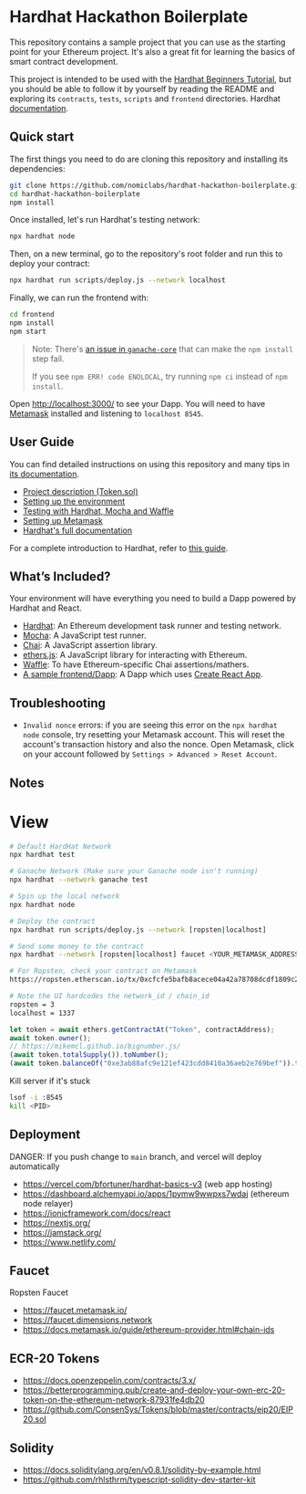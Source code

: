 # Hardhat Hackathon Boilerplate

This repository contains a sample project that you can use as the starting point
for your Ethereum project. It's also a great fit for learning the basics of
smart contract development.

This project is intended to be used with the
[Hardhat Beginners Tutorial](https://hardhat.org/tutorial), but you should be
able to follow it by yourself by reading the README and exploring its
`contracts`, `tests`, `scripts` and `frontend` directories. Hardhat [documentation](https://hardhat.org/getting-started/).

## Quick start

The first things you need to do are cloning this repository and installing its
dependencies:

```sh
git clone https://github.com/nomiclabs/hardhat-hackathon-boilerplate.git
cd hardhat-hackathon-boilerplate
npm install
```

Once installed, let's run Hardhat's testing network:

```sh
npx hardhat node
```

Then, on a new terminal, go to the repository's root folder and run this to
deploy your contract:

```sh
npx hardhat run scripts/deploy.js --network localhost
```

Finally, we can run the frontend with:

```sh
cd frontend
npm install
npm start
```

> Note: There's [an issue in `ganache-core`](https://github.com/trufflesuite/ganache-core/issues/650) that can make the `npm install` step fail. 
>
> If you see `npm ERR! code ENOLOCAL`, try running `npm ci` instead of `npm install`.

Open [http://localhost:3000/](http://localhost:3000/) to see your Dapp. You will
need to have [Metamask](https://metamask.io) installed and listening to
`localhost 8545`.

## User Guide

You can find detailed instructions on using this repository and many tips in [its documentation](https://hardhat.org/tutorial).

- [Project description (Token.sol)](https://hardhat.org/tutorial/4-contracts/)
- [Setting up the environment](https://hardhat.org/tutorial/1-setup/)
- [Testing with Hardhat, Mocha and Waffle](https://hardhat.org/tutorial/5-test/)
- [Setting up Metamask](https://hardhat.org/tutorial/8-frontend/#setting-up-metamask)
- [Hardhat's full documentation](https://hardhat.org/getting-started/)

For a complete introduction to Hardhat, refer to [this guide](https://hardhat.org/getting-started/#overview).

## What’s Included?

Your environment will have everything you need to build a Dapp powered by Hardhat and React.

- [Hardhat](https://hardhat.org/): An Ethereum development task runner and testing network.
- [Mocha](https://mochajs.org/): A JavaScript test runner.
- [Chai](https://www.chaijs.com/): A JavaScript assertion library.
- [ethers.js](https://docs.ethers.io/ethers.js/html/): A JavaScript library for interacting with Ethereum.
- [Waffle](https://github.com/EthWorks/Waffle/): To have Ethereum-specific Chai assertions/mathers.
- [A sample frontend/Dapp](./frontend): A Dapp which uses [Create React App](https://github.com/facebook/create-react-app).

## Troubleshooting

- `Invalid nonce` errors: if you are seeing this error on the `npx hardhat node`
  console, try resetting your Metamask account. This will reset the account's
  transaction history and also the nonce. Open Metamask, click on your account
  followed by `Settings > Advanced > Reset Account`.

## Notes

# View

```bash
# Default HardHat Network
npx hardhat test

# Ganache Network (Make sure your Ganache node isn't running)
npx hardhat --network ganache test

# Spin up the local network
npx hardhat node

# Deploy the contract
npx hardhat run scripts/deploy.js --network [ropsten|localhost]

# Send some money to the contract
npx hardhat --network [ropsten|localhost] faucet <YOUR_METAMASK_ADDRESS>

# For Ropsten, check your contract on Metamask
https://ropsten.etherscan.io/tx/0xcfcfe5bafb8acece04a42a78708dcdf1809c2cfd1a50f878d04232588bbdd8db

# Note the UI hardcodes the network_id / chain_id
ropsten = 3
localhost = 1337
```

```js
let token = await ethers.getContractAt("Token", contractAddress);
await token.owner();
// https://mikemcl.github.io/bignumber.js/
(await token.totalSupply()).toNumber();
(await token.balanceOf("0xe3ab88afc9e121ef423cdd8410a36aeb2e769bef")).toNumber();
```

Kill server if it's stuck
```bash
lsof -i :8545
kill <PID>
```

## Deployment

DANGER: If you push change to `main` branch, and vercel will deploy automatically

* https://vercel.com/bfortuner/hardhat-basics-v3 (web app hosting)
* https://dashboard.alchemyapi.io/apps/1pymw9wwpxs7wdaj (ethereum node relayer)
* https://ionicframework.com/docs/react
* https://nextjs.org/
* https://jamstack.org/
* https://www.netlify.com/

## Faucet
Ropsten Faucet

* https://faucet.metamask.io/
* https://faucet.dimensions.network
* https://docs.metamask.io/guide/ethereum-provider.html#chain-ids


## ECR-20 Tokens

* https://docs.openzeppelin.com/contracts/3.x/
* https://betterprogramming.pub/create-and-deploy-your-own-erc-20-token-on-the-ethereum-network-87931fe4db20
* https://github.com/ConsenSys/Tokens/blob/master/contracts/eip20/EIP20.sol

## Solidity

* https://docs.soliditylang.org/en/v0.8.1/solidity-by-example.html
* https://github.com/rhlsthrm/typescript-solidity-dev-starter-kit
